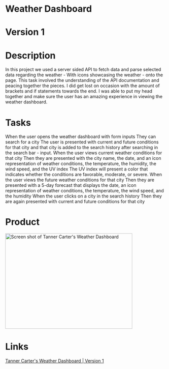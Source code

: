 # Weather Dashboard

# Version 1

# Description

In this project we used a server sided API to fetch data and parse selected data regarding the weather - With icons showcasing the weather - onto the page. This task involved the understanding of the API documentation and peacing together the pieces. I did get lost on occasion with the amount of brackets and if statements towards the end. I was able to put my head together and make sure the user has an amazing experience in viewing the weather dashboard.

# Tasks

When the user opens the weather dashboard with form inputs
They can search for a city
The user is presented with current and future conditions for that city and that city is added to the search history after searching in the search bar - input.
When the user views current weather conditions for that city
Then they are presented with the city name, the date, and an icon representation of weather conditions, the temperature, the humidity, the wind speed, and the UV index
The UV index will present a color that indicates whether the conditions are favorable, moderate, or severe.
When the user views the future weather conditions for that city
Then they are presented with a 5-day forecast that displays the date, an icon representation of weather conditions, the temperature, the wind speed, and the humidity
When the user clicks on a city in the search history
Then they are again presented with current and future conditions for that city

# Product

<img src="https://user-images.githubusercontent.com/80929740/120140951-6a6e5880-c190-11eb-9f87-6259d45d5de4.png" width="400" height="300" alt="Screen shot of Tanner Carter's Weather Dashboard"/>

# Links

[Tanner Carter's Weather Dashboard | Version 1](https://tannercarter.github.io/weather-dashboard/ )
